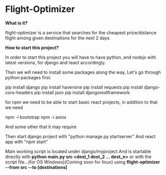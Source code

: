 # Flight-Optimizer
**What is it?**

flight-optimizer is a service that searches for the cheapest price/distance flight among given destinations for the next 2 days 


**How to start this project?**

In order to start this project you will have to have python, and nodejs with latest versions, for django and react accordingly.

Then we will need to install some packages along the way,
Let's go through python packages first.

pip install django
pip install haversine
pip install requests
pip install django-cors-headers
pip install json
pip install djangorestframework



for npm we need to be able to start basic react projects, 
in addition to that we need 

npm -i bootstrap
npm -i axios

And some other that it may require

Then start django project with  "python manage.py startserver"
And react app with "npm start"

Main working script is located under django/myproject
And is startable directly with **python main.py src <dest_1 dest_2 ... dest_n>**
or with the script file...(for OS Windows)(Coming soon for linux) using **flight-optimizer --from src --to [destinations]**
